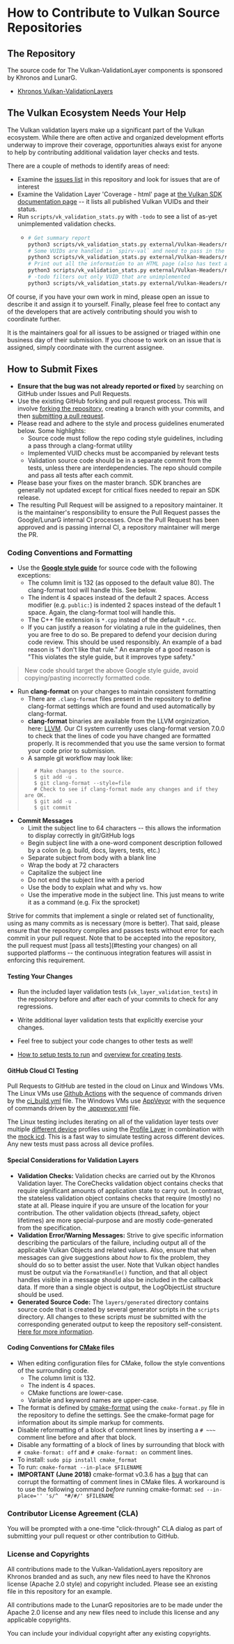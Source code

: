 # How to Contribute to Vulkan Source Repositories

## **The Repository**

The source code for The Vulkan-ValidationLayer components is sponsored by Khronos and LunarG.
* [Khronos Vulkan-ValidationLayers](https://github.com/KhronosGroup/Vulkan-ValidationLayers)

## **The Vulkan Ecosystem Needs Your Help**

The Vulkan validation layers make up a significant part of the Vulkan ecosystem.
While there are often active and organized development efforts underway to improve their coverage,
opportunities always exist for anyone to help by contributing additional validation layer checks
and tests.

There are a couple of methods to identify areas of need:
* Examine the [issues list](https://github.com/KhronosGroup/Vulkan-ValidationLayers/issues)
in this repository and look for issues that are of interest
* Examine the Validation Layer 'Coverage - html' page at [the Vulkan SDK
documentation page](https://vulkan.lunarg.com/doc/sdk/latest/windows/validation_error_database.html) -- it lists all published Vulkan VUIDs and their status.
* Run `scripts/vk_validation_stats.py` with `-todo` to see a list of as-yet unimplemented validation checks.
  * ```bash
    # Get summary report
    python3 scripts/vk_validation_stats.py external/Vulkan-Headers/registry/validusage.json -summary
    # Some VUIDs are handled in `spirv-val` and need to pass in the repo to check against
    python3 scripts/vk_validation_stats.py external/Vulkan-Headers/registry/validusage.json -spirvtools ~/path/to/SPIRV-Tools/ -summary
    # Print out all the information to an HTML page (also has text and csv support)
    python3 scripts/vk_validation_stats.py external/Vulkan-Headers/registry/validusage.json -spirvtools ~/path/to/SPIRV-Tools/ -html vuid.html
    # -todo filters out only VUID that are unimplemented
    python3 scripts/vk_validation_stats.py external/Vulkan-Headers/registry/validusage.json -spirvtools ~/path/to/SPIRV-Tools/ -todo -html todo.html
    ```

Of course, if you have your own work in mind, please open an issue to describe it and assign it to yourself.
Finally, please feel free to contact any of the developers that are actively contributing should you
wish to coordinate further.

It is the maintainers goal for all issues to be assigned or triaged within one business day of their submission. If you choose
to work on an issue that is assigned, simply coordinate with the current assignee.

## **How to Submit Fixes**

* **Ensure that the bug was not already reported or fixed** by searching on GitHub under Issues
  and Pull Requests.
* Use the existing GitHub forking and pull request process.
  This will involve [forking the repository](https://help.github.com/articles/fork-a-repo/),
  creating a branch with your commits, and then [submitting a pull request](https://help.github.com/articles/using-pull-requests/).
* Please read and adhere to the style and process guidelines enumerated below. Some highlights:
  - Source code must follow the repo coding style guidelines, including a pass through a clang-format utility
  - Implemented VUID checks must be accompanied by relevant tests
  - Validation source code should be in a separate commit from the tests, unless there are interdependencies. The repo should compile and
    pass all tests after each commit.
* Please base your fixes on the master branch. SDK branches are generally not updated except for critical fixes needed to repair an SDK release.
* The resulting Pull Request will be assigned to a repository maintainer. It is the maintainer's responsibility to ensure the Pull Request
  passes the Google/LunarG internal CI processes. Once the Pull Request has been approved and is passing internal CI, a repository maintainer
  will merge the PR.

### **Coding Conventions and Formatting**
* Use the **[Google style guide](https://google.github.io/styleguide/cppguide.html)** for source code with the following exceptions:
    * The column limit is 132 (as opposed to the default value 80). The clang-format tool will handle this. See below.
    * The indent is 4 spaces instead of the default 2 spaces. Access modifier (e.g. `public:`) is indented 2 spaces instead of the
      default 1 space. Again, the clang-format tool will handle this.
    * The C++ file extension is `*.cpp` instead of the default `*.cc`.
    * If you can justify a reason for violating a rule in the guidelines, then you are free to do so. Be prepared to defend your
decision during code review. This should be used responsibly. An example of a bad reason is "I don't like that rule." An example of
a good reason is "This violates the style guide, but it improves type safety."

> New code should target the above Google style guide, avoid copying/pasting incorrectly formatted code.

* Run **clang-format** on your changes to maintain consistent formatting
    * There are `.clang-format` files present in the repository to define clang-format settings
      which are found and used automatically by clang-format.
	* **clang-format** binaries are available from the LLVM orginization, here: [LLVM](https://clang.llvm.org/). Our CI system
	  currently uses clang-format version 7.0.0 to check that the lines of code you have changed are formatted properly. It is
	  recommended that you use the same version to format your code prior to submission.
    * A sample git workflow may look like:

>        # Make changes to the source.
>        $ git add -u .
>        $ git clang-format --style=file
>        # Check to see if clang-format made any changes and if they are OK.
>        $ git add -u .
>        $ git commit

* **Commit Messages**
    * Limit the subject line to 64 characters -- this allows the information to display correctly in git/GitHub logs
    * Begin subject line with a one-word component description followed by a colon (e.g. build, docs, layers, tests, etc.)
    * Separate subject from body with a blank line
    * Wrap the body at 72 characters
    * Capitalize the subject line
    * Do not end the subject line with a period
    * Use the body to explain what and why vs. how
    * Use the imperative mode in the subject line. This just means to write it as a command (e.g. Fix the sprocket)

Strive for commits that implement a single or related set of functionality, using as many commits as is necessary (more is better).
That said, please ensure that the repository compiles and passes tests without error for each commit in your pull request.  Note
that to be accepted into the repository, the pull request must [pass all tests](#testing your changes) on all supported platforms
-- the continuous integration features will assist in enforcing this requirement.

#### **Testing Your Changes**
* Run the included layer validation tests (`vk_layer_validation_tests`) in the repository before and after each of your commits to check for any regressions.

* Write additional layer validation tests that explicitly exercise your changes.

* Feel free to subject your code changes to other tests as well!

* [How to setup tests to run](./tests) and [overview for creating tests](docs/creating_tests.md).

#### **GitHub Cloud CI Testing**
Pull Requests to GitHub are tested in the cloud on Linux and Windows VMs. The Linux VMs use [Github Actions](https://github.com/KhronosGroup/Vulkan-ValidationLayers/actions) with the sequence of commands driven by the [ci_build.yml](https://github.com/KhronosGroup/Vulkan-ValidationLayers/blob/master/.github/workflows/ci_build.yml) file. The Windows VMs use [AppVeyor](https://ci.appveyor.com/project/Khronoswebmaster/vulkan-validationlayers/branch/master) with the sequence of commands driven by the [.appveyor.yml](https://github.com/KhronosGroup/Vulkan-ValidationLayers/blob/master/.appveyor.yml) file.

The Linux testing includes iterating on all of the validation layer tests over multiple [different device](https://github.com/KhronosGroup/Vulkan-ValidationLayers/tree/master/tests/device_profiles) profiles using the [Profile Layer](https://github.com/KhronosGroup/Vulkan-Profiles) in combination with the [mock icd](https://github.com/KhronosGroup/Vulkan-Tools/tree/master/icd). This is a fast way to simulate testing across different devices. Any new tests must pass across all device profiles.

#### **Special Considerations for Validation Layers**
* **Validation Checks:**  Validation checks are carried out by the Khronos Validation layer. The CoreChecks validation object
contains checks that require significant amounts of application state to carry out. In contrast, the stateless validation object contains
checks that require (mostly) no state at all. Please inquire if you are unsure of the location for your contribution. The other
validation objects (thread_safety, object lifetimes) are more special-purpose and are mostly code-generated from the specification.
* **Validation Error/Warning Messages:**  Strive to give specific information describing the particulars of the failure, including
output all of the applicable Vulkan Objects and related values. Also, ensure that when messages can give suggestions about _how_ to
fix the problem, they should do so to better assist the user. Note that Vulkan object handles must be output via the `FormatHandle()`
function, and that all object handles visible in a message should also be included in the callback data.  If more than a single object is
output, the LogObjectList structure should be used.
* **Generated Source Code:** The `layers/generated` directory contains source code that is created by several
generator scripts in the `scripts` directory. All changes to these scripts _must_ be submitted with the
corresponding generated output to keep the repository self-consistent. [Here for more information](docs/generated_code.md).

#### Coding Conventions for [CMake](http://cmake.org) files

* When editing configuration files for CMake, follow the style conventions of the surrounding code.
  * The column limit is 132.
  * The indent is 4 spaces.
  * CMake functions are lower-case.
  * Variable and keyword names are upper-case.
* The format is defined by
  [cmake-format](https://github.com/cheshirekow/cmake_format)
  using the `cmake-format.py` file in the repository to define the settings.
  See the cmake-format page for information about its simple markup for comments.
* Disable reformatting of a block of comment lines by inserting
  a `# ~~~` comment line before and after that block.
* Disable any formatting of a block of lines by surrounding that block with
  `# cmake-format: off` and `# cmake-format: on` comment lines.
* To install: `sudo pip install cmake_format`
* To run: `cmake-format --in-place $FILENAME`
* **IMPORTANT (June 2018)** cmake-format v0.3.6 has a
  [bug]( https://github.com/cheshirekow/cmake_format/issues/50)
  that can corrupt the formatting of comment lines in CMake files.
  A workaround is to use the following command _before_ running cmake-format:
  `sed --in-place='' 's/^  *#/#/' $FILENAME`

### **Contributor License Agreement (CLA)**

You will be prompted with a one-time "click-through" CLA dialog as part of submitting your pull request
or other contribution to GitHub.

### **License and Copyrights**

All contributions made to the Vulkan-ValidationLayers repository are Khronos branded and as such,
any new files need to have the Khronos license (Apache 2.0 style) and copyright included.
Please see an existing file in this repository for an example.

All contributions made to the LunarG repositories are to be made under the Apache 2.0 license
and any new files need to include this license and any applicable copyrights.

You can include your individual copyright after any existing copyrights.
